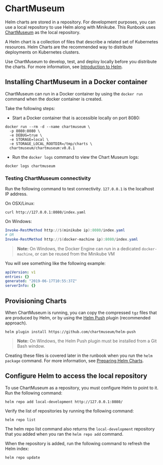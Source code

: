 # ChartMuseum

Helm charts are stored in a repository. For development purposes, you can use a local repository to use Helm along with Minikube. This Runbook uses [ChartMuseum](https://chartmuseum.com/) as the local repository.

A Helm chart is a collection of files that describe a related set of Kubernetes resources. Helm Charts are the recommended way to distribute deployments on Kubernetes clusters.

Use ChartMuseum to develop, test, and deploy locally before you distribute the charts. For more information, see [Introduction to Helm](https://helm.sh/docs/intro/).

## Installing ChartMuseum in a Docker container

ChartMuseum can run in a Docker container by using the `docker run` command when the docker container is created.

Take the following steps:

* Start a Docker container that is accessible locally on port 8080:

```shell
docker run --rm -d --name chartmuseum \
  -p 8080:8080 \
  -e DEBUG=true \
  -e STORAGE=local \
  -e STORAGE_LOCAL_ROOTDIR=/tmp/charts \
  chartmuseum/chartmuseum:v0.8.1
```

* Run the `docker logs` command to view the Chart Museum logs:

```shell
docker logs chartmuseum
```

### Testing ChartMuseum connectivity

Run the following command to test connectivity. `127.0.0.1` is the localhost IP address.

On OSX/Linux:

```shell
curl http://127.0.0.1:8080/index.yaml
```

On Windows:

```powershell
Invoke-RestMethod http://$(minikube ip):8080/index.yaml
# OR
Invoke-RestMethod http://$(docker-machine ip):8080/index.yaml
```

> **Note:** On Windows, the Docker Engine can run in a dedicated `docker-machine`, or can be reused from the Minikube VM

You will see something like the following example:

```yaml
apiVersion: v1
entries: {}
generated: "2019-06-17T10:55:37Z"
serverInfo: {}
```

## Provisioning Charts

When ChartMuseum is running, you can copy the compressed `tgz` files that are produced by Helm, or by using the [Helm Push](https://github.com/chartmuseum/helm-push) plugin (recommended approach).

```shell
helm plugin install https://github.com/chartmuseum/helm-push
```

> **Note:** On Windows, the Helm Push plugin must be installed from a Git Bash window.

Creating these files is covered later in the runbook when you run the `helm package` command. For more information, see [Preparing Helm Charts](../03-DEPLOYMENT/hc_preparation.md).

## Configure Helm to access the local repository

To use ChartMuseum as a repository, you must configure Helm to point to it. Run the following command:

```shell
helm repo add local-development http://127.0.0.1:8080/
```

Verify the list of repositories by running the following command:

```shell
helm repo list
```

The helm repo list command also returns the `local-development` repository that you added when you ran the `helm repo add` command.

When the repository is added, run the following command to refresh the Helm index:

```shell
helm repo update
```
